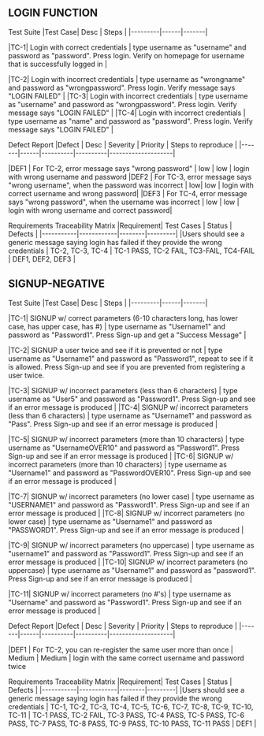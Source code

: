 ## LOGIN FUNCTION

Test Suite
|Test Case| Desc | Steps |
|---------|------|-------|

|TC-1| Login with correct credentials | type username as "username" and password  as "password". Press login. Verify on homepage for username that is successfully logged in | 

|TC-2| Login with incorrect credentials | type username as "wrongname" and password  as "wrongpassword". Press login. Verify message says "LOGIN FAILED" |
|TC-3| Login with incorrect credentials | type username as "username" and password  as "wrongpassword". Press login. Verify message says "LOGIN FAILED" |
|TC-4| Login with incorrect credentials | type username as "name" and password  as "password". Press login. Verify message says "LOGIN FAILED" |



Defect Report
|Defect | Desc | Severity | Priority | Steps to reproduce |
|-------|------|----------|----------|--------------------|

|DEF1   | For TC-2, error message says "wrong password" | low | low | login with wrong username and password
|DEF2   | For TC-3, error message says "wrong username", when the password was incorrect | low| low | login with correct username and wrong password|
|DEF3   | For TC-4, error message says "wrong password", when the username was incorrect | low | low | login with wrong username and correct password|

Requirements Traceability Matrix
|Requirement| Test Cases | Status | Defects |
|-----------|------------|--------|---------|
|Users should see a generic message saying login has failed if they provide the wrong credentials | TC-2, TC-3, TC-4 | TC-1 PASS, TC-2 FAIL, TC3-FAIL, TC4-FAIL | DEF1, DEF2, DEF3 |



## SIGNUP-NEGATIVE
Test Suite
|Test Case| Desc | Steps |
|---------|------|-------|

|TC-1| SIGNUP w/ correct parameters (6-10 characters long, has lower case, has upper case, has #) | type username as "Username1" and password  as "Password1". Press Sign-up and get a "Success Message"  |

|TC-2| SIGNUP a user twice and see if it is prevented or not | type username as "Username1" and password  as "Password1", repeat to see if it is allowed. Press Sign-up and see if you are prevented from registering a user twice. 

|TC-3| SIGNUP w/ incorrect parameters (less than 6 characters) | type username as "User5" and password  as "Password1". Press Sign-up and see if an error message is produced  |
|TC-4| SIGNUP w/ incorrect parameters (less than 6 characters) | type username as "Username1" and password  as "Pass". Press Sign-up and see if an error message is produced  |

|TC-5| SIGNUP w/ incorrect parameters (more than 10 characters) | type username as "UsernameOVER10" and password  as "Password1". Press Sign-up and see if an error message is produced  |
|TC-6| SIGNUP w/ incorrect parameters (more than 10 characters) | type username as "Username1" and password  as "PasswordOVER10". Press Sign-up and see if an error message is produced  |

|TC-7| SIGNUP w/ incorrect parameters (no lower case) | type username as "USERNAME1" and password  as "Password1". Press Sign-up and see if an error message is produced  |
|TC-8| SIGNUP w/ incorrect parameters (no lower case) | type username as "Username1" and password  as "PASSWORD1". Press Sign-up and see if an error message is produced  |

|TC-9| SIGNUP w/ incorrect parameters (no uppercase) | type username as "username1" and password  as "Password1". Press Sign-up and see if an error message is produced  |
|TC-10| SIGNUP w/ incorrect parameters (no uppercase) | type username as "Username1" and password  as "password1". Press Sign-up and see if an error message is produced  |

|TC-11| SIGNUP w/ incorrect parameters (no #'s) | type username as "Username" and password  as "Password1". Press Sign-up and see if an error message is produced  |


Defect Report
|Defect | Desc | Severity | Priority | Steps to reproduce |
|-------|------|----------|----------|--------------------|

|DEF1   | For TC-2, you can re-register the same user more than once | Medium | Medium | login with the same correct username and password twice


Requirements Traceability Matrix
|Requirement| Test Cases | Status | Defects |
|-----------|------------|--------|---------|
|Users should see a generic message saying login has failed if they provide the wrong credentials | TC-1, TC-2, TC-3, TC-4, TC-5, TC-6, TC-7, TC-8, TC-9, TC-10, TC-11 | TC-1 PASS, TC-2 FAIL, TC-3 PASS, TC-4 PASS, TC-5 PASS, TC-6 PASS, TC-7 PASS, TC-8 PASS, TC-9 PASS, TC-10 PASS, TC-11 PASS | DEF1 |

